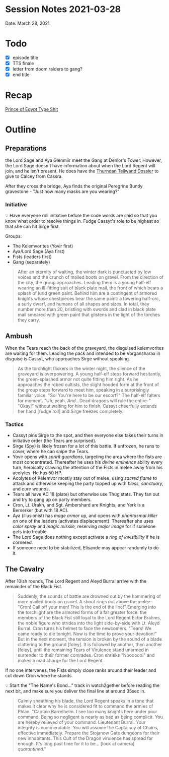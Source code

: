 # Session Notes 2021-03-28

Date: March 28, 2021

# Todo

- [x]  episode title
- [x]  TTS finale
- [x]  letter from doom raiders to gang?
- [x]  end title

# Recap

[Prince of Egypt Type Shit](../../logbook/Prince%20of%20Egypt%20Type%20Shit.md) 

# Outline

## Preparations

the Lord Sage and Aya Glenmiir meet the Gang at Denlor's Tower. However, the Lord Sage doesn't have information about when the Lord Regent will join, and he isn't present. He does have the [Thurndan Tallwand Dossier](../Handouts/%E2%9C%89%EF%B8%8F%20Thurndan%20Tallwand%20Dossier.md) to give to Calcey from Cassra.

After they cross the bridge, Aya finds the original Peregrine Buntly gravestone - "Just how many masks are you wearing?"

### Initiative

<aside>
💡 Have everyone roll initiative before the code words are said so that you know what order to resolve things in. Fudge Cassyt's role to be highest so that she can hit Sirge first.

</aside>

Groups:

- The Kelemvorites (Yovir first)
- Aya/Lord Sage (Aya first)
- Fists (leaders first)
- Gang (separately)

> After an eternity of waiting, the winter dark is punctuated by low voices and the crunch of mailed boots on gravel. From the direction of the city, the group approaches. Leading them is a young half-elf wearing an ill-fitting suit of black plate mail, the front of which bears a splash of lurid green paint. Behind him are a contingent of armored knights whose chestpieces bear the same paint: a towering half-orc, a surly dwarf, and humans of all shapes and sizes. In total, they number more than 20, bristling with swords and clad in black plate mail smeared with green paint that glistens in the light of the torches they carry.
> 

## Ambush

When the Tears reach the back of the graveyard, the disguised kelemvorites are waiting for them. Leading the pack and intended to be Vorgansharax in disguise is Cassyt, who approaches Sirge without speaking.

> As the torchlight flickers in the winter night, the silence of the graveyard is overpowering. A young half-elf steps forward hesitantly, the green-splashed armor not quite fitting him right. As he approaches the robed cultists, the slight hooded form at the front of the group steps forward to meet him, speaking in a surprisingly familiar voice: "So! You're here to be our escort?" The half-elf falters for moment. "Uh, yeah. *And*...Dead dragons will rule the entire-" "Okay!" without waiting for him to finish, Cassyt cheerfully extends her hand [fudge roll] and Sirge freezes completely.
> 

### Tactics

- Cassyt pins Sirge to the spot, and then everyone else takes their turns in initiative order (the Tears are surprised).
- Sirge (Spy) is likely frozen for a lot of this battle. If unfrozen, he runs to cover, where he can snipe the Tears.
- Yovir opens with *spririt guardians*, targeting the area where the fists are most concentrated. Thereafter he uses his *divine eminence* ability every turn, heroically drawing the attention of the Fists in melee away from his acolytes. He has 50 HP.
- Acolytes of Kelemvor mostly stay out of melee, using *sacred flame* to attack and otherwise keeping the party topped up with *bless, sanctuary,* and *cure wounds*.
- Tears all have AC 18 (plate) but otherwise use Thug stats. They fan out and try to gang up on party members.
- Cron, Lt. Urakh, and Sgt. Ambershard are Knights, and Yerk is a Berserker (but with 18 AC).
- Aya (illusionist) has *mage armor* up, and opens with *phantasmal killer* on one of the leaders (activates displacement). Thereafter she uses *color spray* and *magic missile,* reserving *major image* for if someone gets into trouble.
- The Lord Sage does nothing except activate a *ring of invisibility* if he is cornered.
- If someone need to be stabilized, Elisande may appear randomly to do it.

## The Cavalry

After 10ish rounds, The Lord Regent and Aleyd Burral arrive with the remainder of the Black Fist.

> Suddenly, the sounds of battle are drowned out by the hammering of more mailed boots on gravel. A shout rings out above the melee: "Cron! Call off your men! This is the end of the line!" Emerging into the torchlight are the armored forms of a far greater force: the members of the Black Fist still loyal to the Lord Regent Ector Brahms, the noble figure who strides into the light side-by-side with Lt. Aleyd Burral. Cron turns his helmet to face the newcomers. "Tears! We came ready to die tonight. Now is the time to prove your devotion!" But in the next moment, the tension is broken by the sound of a blade clattering to the ground [foley]. It is followed by another, then another [foley], until the remaining Tears of Virulence stand unarmed in surrender to their former comrades. Cron shrieks "Noooooo!" and makes a mad charge for the Lord Regent.
> 

If no one intervenes, the Fists simply close ranks around their leader and cut down Cron where he stands.

<aside>
💡 Start the "The Name's Bond..." track in watch2gether before reading the next bit, and make sure you deliver the final line at around 35sec in.

</aside>

> Calmly sheathing his blade, the Lord Regent speaks in a tone that makes it clear why he is considered fit to command the armies of Phlan. "Captain Barrelhelm. I see too many knights here under your command. Being so negligent is nearly as bad as being complicit. You are hereby relieved of your command. Lieutenant Burral. Your integrity is commendable. You will assume the Captaincy of Chains, effective immediately. Prepare the Stojanow Gate dungeons for their new inhabitants. This Cult of the Dragon virulence has spread far enough. It's long past time for it to be... [look at camera] *quarantined*."
>